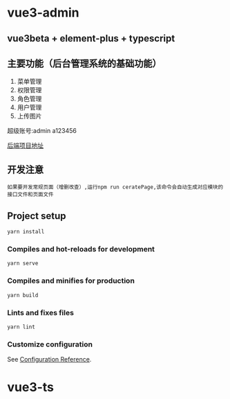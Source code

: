 # vue3-admin

## vue3beta + element-plus + typescript 

## 主要功能（后台管理系统的基础功能）

1. 菜单管理
2. 权限管理
3. 角色管理
4. 用户管理
5. 上传图片

超级账号:admin a123456

 [后端项目地址](https://github.com/lzh-kf/node)

 ## 开发注意
 ```
 如果要开发常规页面（增删改查）,运行npm run ceratePage,该命令会自动生成对应模块的接口文件和页面文件
 ```

## Project setup
```
yarn install
```

### Compiles and hot-reloads for development
```
yarn serve
```

### Compiles and minifies for production
```
yarn build
```

### Lints and fixes files
```
yarn lint
```

### Customize configuration
See [Configuration Reference](https://cli.vuejs.org/config/).
# vue3-ts
